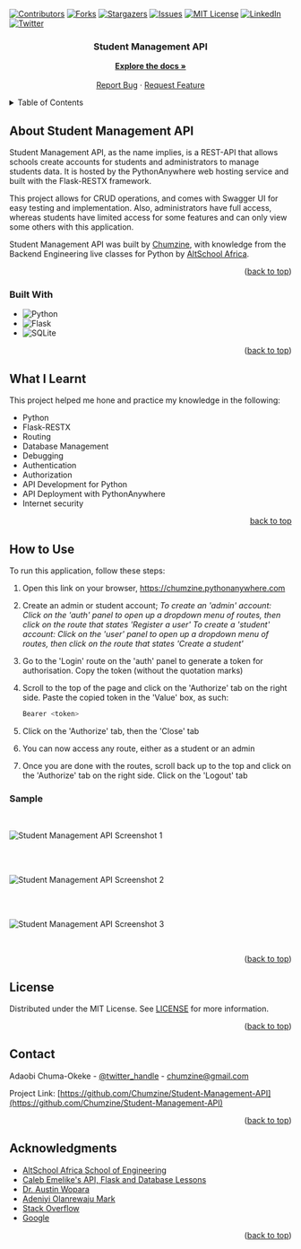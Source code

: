 
<!-- PROJECT SHIELDS -->

[![Contributors][contributors-shield]][contributors-url]
[![Forks][forks-shield]][forks-url]
[![Stargazers][stars-shield]][stars-url]
[![Issues][issues-shield]][issues-url]
[![MIT License][license-shield]][license-url]
[![LinkedIn][linkedin-shield]][linkedin-url]
[![Twitter][twitter-shield]][twitter-url]


<h3 align="center">Student Management API</h3>

  <p align="center">
    <a href="https://github.com/Chumzine/Student-Management-API"><strong>Explore the docs »</strong></a>
    <br />
    <br />
    <a href="https://github.com/Chumzine/repo_name/issues">Report Bug</a>
    ·
    <a href="https://github.com/Chumzine/repo_name/issues">Request Feature</a>
  </p>
</div>



<!-- TABLE OF CONTENTS -->
<details>
  <summary>Table of Contents</summary>
  <ol>
    <li>
      <a href="#about-the-project">About Student Management API</a>
      <ul>
        <li><a href="#built-with">Built With</a></li>
      </ul>
    </li>
    <li>
      <a href="#what-i-learnt">What I Learnt</a></li>
    <li>
      <a href="#how-to-use">How to Use</a>
      <ul>
        <li><a href="#sample">Sample</a></li>
      </ul>
    </li>
    <li><a href="#license">License</a></li>
    <li><a href="#contact">Contact</a></li>
    <li><a href="#acknowledgments">Acknowledgments</a></li>
  </ol>
</details>



<!-- ABOUT THE PROJECT -->
## About Student Management API

Student Management API, as the name implies, is a REST-API that allows schools create accounts for students and administrators to manage students data. It is hosted by the PythonAnywhere web hosting service and built with the Flask-RESTX framework. 

This project allows for CRUD operations, and comes with Swagger UI for easy testing and implementation. Also, administrators have full access, whereas students have limited access for some features and can only view some others with this application. 

Student Management API was built by <a href="https://github.com/Chumzine/">Chumzine</a>, with knowledge from the Backend Engineering live classes for Python by <a href="https://thealtschool.com/">AltSchool Africa</a>.

<p align="right">(<a href="#readme-top">back to top</a>)</p>



### Built With

* ![Python][python]
* ![Flask][flask]
* ![SQLite][sqlite]

<p align="right">(<a href="#readme-top">back to top</a>)</p>



<!-- What I Learnt from Building this Blog -->
## What I Learnt

This project helped me hone and practice my knowledge in the following:
* Python
* Flask-RESTX
* Routing
* Database Management
* Debugging
* Authentication
* Authorization
* API Development for Python
* API Deployment with PythonAnywhere
* Internet security

<p align="right"><a href="#readme-top">back to top</a></p>




<!-- HOW TO USE -->
## How to Use

To run this application, follow these steps:

1. Open this link on your browser, https://chumzine.pythonanywhere.com
   
2. Create an admin or student account;
   *To create an 'admin' account: Click on the 'auth' panel to open up a dropdown menu of routes, then click on the route that states 'Register a user'*
   *To create a 'student' account: Click on the 'user' panel to open up a dropdown menu of routes, then click on the route that states 'Create a student'*
   
3. Go to the 'Login' route on the 'auth' panel to generate a token for authorisation. Copy the token (without the quotation marks)
   
4. Scroll to the top of the page and click on the 'Authorize' tab on the right side. Paste the copied token in the 'Value' box, as such:
   ```sh
   Bearer <token>
   ```
   
5. Click on the 'Authorize' tab, then the 'Close' tab

6. You can now access any route, either as a student or an admin

7. Once you are done with the routes, scroll back up to the top and click on the 'Authorize' tab on the right side. Click on the 'Logout' tab


<!-- SAMPLE SCREENSHOTS -->
### Sample

<br />

![Student Management API Screenshot 1](https://github.com/Chumzine/Student-Management-API/blob/master/images/Student-Management-API(1).png)

<br/>
<br />

![Student Management API Screenshot 2](https://github.com/Chumzine/Student-Management-API/blob/master/images/Student-Management-API.png)

<br/>
<br />

![Student Management API Screenshot 3](https://github.com/Chumzine/Student-Management-API/blob/master/images/Student-Management-API2.png)

<br/>


<p align="right">(<a href="#readme-top">back to top</a>)</p>




<!-- LICENSE -->
## License

Distributed under the MIT License. See <a href="https://github.com/Chumzine/Student-Management-API/blob/master/LICENSE">LICENSE</a> for more information.

<p align="right">(<a href="#readme-top">back to top</a>)</p>



<!-- CONTACT -->
## Contact

Adaobi Chuma-Okeke - [@twitter_handle](https://twitter.com/chumzine) - chumzine@gmail.com

Project Link: [https://github.com/Chumzine/Student-Management-API](https://github.com/Chumzine/Student-Management-API)

<p align="right">(<a href="#readme-top">back to top</a>)</p>



<!-- ACKNOWLEDGMENTS -->
## Acknowledgments

* [AltSchool Africa School of Engineering](https://altschoolafrica.com/schools/engineering)
* [Caleb Emelike's API, Flask and Database Lessons](https://github.com/CalebEmelike)
* [Dr. Austin Wopara](https://github.com/Ze-Austin/altschool-python)
* [Adeniyi Olanrewaju Mark](https://github.com/engrmarkk)
* [Stack Overflow](https://stackoverflow.com/)
* [Google](https://google.com)

<p align="right">(<a href="#readme-top">back to top</a>)</p>



<!-- MARKDOWN LINKS & IMAGES -->
<!-- https://www.markdownguide.org/basic-syntax/#reference-style-links -->
[contributors-shield]: https://img.shields.io/github/contributors/Chumzine/Student-Management-API.svg?style=for-the-badge
[contributors-url]: https://github.com/Chumzine/Student-Management-API/graphs/contributors
[forks-shield]: https://img.shields.io/github/forks/Chumzine/Student-Management-API.svg?style=for-the-badge
[forks-url]: https://github.com/Chumzine/Student-Management-API/network/members
[stars-shield]: https://img.shields.io/github/stars/Chumzine/Student-Management-API.svg?style=for-the-badge
[stars-url]: https://github.com/Chumzine/Student-Management-API/stargazers
[issues-shield]: https://img.shields.io/github/issues/Chumzine/Student-Management-API.svg?style=for-the-badge
[issues-url]: https://github.com/Chumzine/Student-Management-API/issues
[license-shield]: https://img.shields.io/github/license/Chumzine/Student-Management-API.svg?style=for-the-badge
[license-url]: https://github.com/Chumzine/Student-Management-API/blob/master/LICENSE.txt
[linkedin-shield]: https://img.shields.io/badge/-LinkedIn-black.svg?style=for-the-badge&logo=linkedin&colorB=555
[linkedin-url]: https://linkedin.com/in/she-adaobi-chuma-okeke-3677a9140
[twitter-shield]: https://img.shields.io/badge/-@chumzine-1ca0f1?style=for-the-badge&logo=twitter&logoColor=white&link=https://twitter.com/chumzine
[twitter-url]: https://twitter.com/chumzine
[python]: https://img.shields.io/badge/python-3670A0?style=for-the-badge&logo=python&logoColor=ffdd54
[flask]: https://img.shields.io/badge/flask-%23000.svg?style=for-the-badge&logo=flask&logoColor=white
[sqlite]: https://img.shields.io/badge/sqlite-%2307405e.svg?style=for-the-badge&logo=sqlite&logoColor=white
